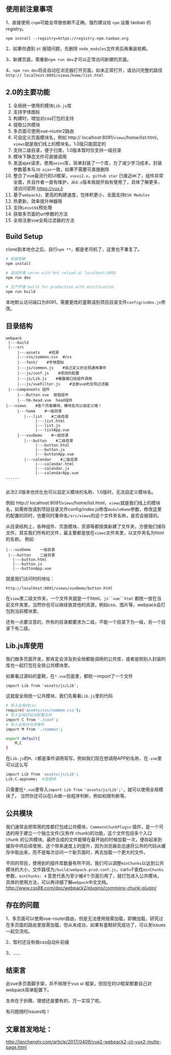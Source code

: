 ## 使用前注意事项

1、直接使用 `cnpm`可能会导致依赖不正确。强烈建议给 `npm` 设置 taobao 的 registry。

`npm install --registry=https://registry.npm.taobao.org`

2、如果你遇到 `$t` 报错问题，先删除 `node_modules`文件夹后再重装依赖。

3、新建页面，需重新`npm run dev`才可以正常访问新建的页面。

4、`npm run dev`将会自动在浏览器打开页面，如未正常打开，请访问完整的路径`http:// localhost:8091/views/home/list.html`


## 2.0的主要功能

 1. 全局统一使用的模块`Lib.js`库
 2. 支持字体图标
 3. 构建时，增加对css打包的支持
 4. 提取公共模块
 5. 多页面可使用vue-router2路由
 6. 可自定义页面模块名，例如 http:// localhost:8091/`views`/home/list.html，`views`就是我们线上的模块名，1.0版只能固定的
 7. 支持二级目录，便于归类，1.0版本暂时仅支持一级目录
 8. 模块下静态文件可直接调用
 9. 发送ajax请求，使用`axios`库，简单封装了一个库，为了减少学习成本，封装参数基本与`JQ ajax`一致，如果不需要可直接删除
 10. 整合了vue最流行的UI框架，`vuxui2.x`，`github star` 已接近`8K`了，组件非常全面，并且作者一直有维护，从`0.x`版本我就开始有使用了，具体了解更多，请访问官网 https://vux.li
 11. 基于`webpack2`，更高的构建速度，包体积更小，全面支持`ES6 Modules`
 12. 热更新，效率提升神器呀
 13. 支持`Less`css预处理
 14. 获取多页面的url参数的方法
 15. 全局注册vue全局过滤器的方法

## Build Setup
clone到本地仓之后，自行`npm **`，都是老司机了，这里也不重复了。


``` bash
# 安装依赖
npm install

# 调试环境 serve with hot reload at localhost:8091
npm run dev

# 生产环境 build for production with minification
npm run build

```
本地默认访问端口为8091，需要更改的童鞋请到项目目录文件`config/index.js`修改。


## 目录结构
``` 
webpack
 |---build
 |---src
     |---assets    #资源
     |---css/common.css  #css
     |---font/    #字体图标
     |---js/common.js    #自己定义的全局通用事件
     |---js/conf.js    #项目的配置
     |---js/Lib.js    #暴露接口给组件调用
     |---js/vueFilter.js    #注册vue的全局过滤器	
 |---components 组件
     |---Button.vue  按钮组件
     |---hb-head.vue  head组件
|---views    #各个页面模块，模块名可以自定义哦！
     |---home    #一级目录
        |---list    #二级目录
             |---list.html
             |---list.js
             |---listApp.vue
     |---vuxDemo    #一级目录
        |---button    #二级目录
             |---button.html
             |---button.js
             |---buttonApp.vue	
        |---calendar    #二级目录
             |---calendar.html
             |---calendar.js
             |---calendarApp.vue		 
......
     
  ```
此次2.0版本也优化也可以自定义模块的名称，1.0版时，无法自定义模块名。

例如 http:// localhost:8091/`views`/home/list.html，`views`就是我们线上的模块名，如需修改请到项目目录文件config/index.js修改`moduleName`参数，修改这里的配置的同时，也要同时重命名`/src/views`的这个文件夹名称，是否会报错的。
  
  从目录结构上，各种组件、页面模块、资源等都按类新建了文件夹，方便我们储存文件。其实我们所有的文件，最主要都是放在`views`文件夹里，以文件夹名为html的名称。
例如

``` stylus
|---vuxDemo    一级目录
 |---button    二级目录
   |---button.html
   |---button.js
   |---buttonApp.vue	
```
就是我们访问时的地址：

``` stylus
http://localhost:8091/views/vuxDemo/button.html
```

在`view`里二级文件夹，一个文件夹就是一个html，`js``vue``html` 都统一放在当前文件夹里，当然你也可以继续放其他的资源，例如css、图片等，webpack会打包到当前模块里。

还有一点要注意的，所有的目录都要求为二级，不能一个目录下为一级，另一个目录下有二级。

## Lib.js库使用

我们做多页面开发，那肯定会涉及到全局都能调用的公共库，或者是把别人封装的库也一起打包在全局公共模块里。

如果看过源码的童鞋，在`*.vue`页面里，都统一import了一个文件

```
import Lib from 'assets/js/Lib';
```
这就是全局统一公共模块，我们先看看`Lib.js`里的代码

``` bash
# 导入全局的css
require('assets/css/common.css');
# 导入全局的站点配置文件
import C from './conf';
# 导入全局的共用事件
import M from './common';

export default{
	M,C
}

```
在`Lib.js`的`M`、`C`都是事件调用简写。例如我们现在想调用APP的名称，在`.vue`里可以这么写

``` bash
import Lib from 'assets/js/Lib';
Lib.C.appname;  #蓝橙绿
```
只需要在`*.vue`里导入`import Lib from 'assets/js/Lib';'`，就可以使用全局模块了。
当然你还可以在Lib做一些程序判断，例如权限判断等。

## 公共模块
我们通常会把常用的库都打包成公共模块，`CommonsChunkPlugin` 插件，是一个可选的用于建立一个独立文件(又称作 chunk)的功能，这个文件包括多个入口 chunk 的公共模块。最终合成的文件能够在最开始的时候加载一次，便存起来到缓存中供后续使用。这个带来速度上的提升，因为浏览器会迅速将公共的代码从缓存中取出来，而不是每次访问一个新页面时，再去加载一个更大的文件。

不同的项目，使用到的插件库数量有所不同，我们可以调整`minChunks`以达到公共模块的大小，文件路径为`/build/webpack.prod.conf.js`，cart+F查找`minChunks`参数，`minChunks: 4` 意思代表为至少被4个页面引用了，就打包进入公共模块，具体的使用方法，可以再详细了解`webpack`中文文档。http://www.css88.com/doc/webpack2/plugins/commons-chunk-plugin/

## 存在的问题
1、多页面可以使用vue-router路由，但是无法使用按需加载，即懒加载，研究过在多页面的路由里按需加载，但从未成功，如果有童鞋研究成功了，可以发lssues一起交流哈。

2、暂时还没有做css自动补前缀

3、......

## 结束言
此vue多页面脚手架，并不局限于vux ui 框架，但现在的UI框架都要自己对webpack简单配置下。

生命在于折腾，理想还是要有的，万一实现了呢。

有问题随时Issues哈！

## 文章首发地址：
http://lanchenglv.com/article/2017/0409/vue2-webpack2-cli-vux2-multe-page.html
